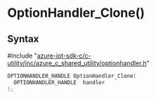 # OptionHandler_Clone()

## Syntax

\#include "[azure-iot-sdk-c/c-utility/inc/azure_c_shared_utility/optionhandler.h](../iot-c-ref-optionhandler-h.md)"  
```C
OPTIONHANDLER_HANDLE OptionHandler_Clone(
  OPTIONHANDLER_HANDLE  handler
);
```

